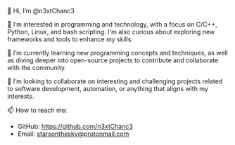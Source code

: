 👋 Hi, I’m @n3xtChanc3

👀 I’m interested in programming and technology, with a focus on C/C++, Python, Linux, and bash scripting. I'm also curious about exploring new frameworks and tools to enhance my skills.

🌱 I’m currently learning new programming concepts and techniques, as well as diving deeper into open-source projects to contribute and collaborate with the community.

💞️ I’m looking to collaborate on interesting and challenging projects related to software development, automation, or anything that aligns with my interests.

📫 How to reach me:
- GitHub: https://github.com/n3xtChanc3
- Email: starsonthesky@protonmail.com

<!---
n3xtChanc3/n3xtChanc3 is a ✨ special ✨ repository because its `README.md` (this file) appears on your GitHub profile.
You can click the Preview link to take a look at your changes.
--->
